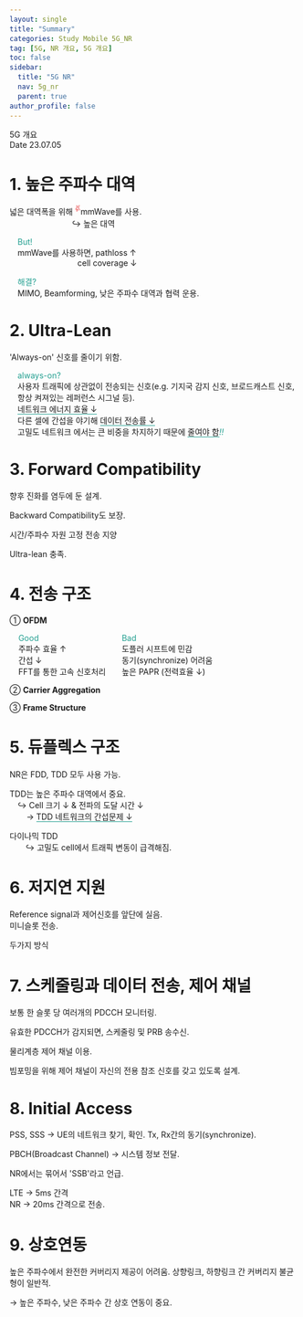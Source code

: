 ```yaml
---
layout: single
title: "Summary"
categories: Study Mobile 5G_NR
tag: [5G, NR 개요, 5G 개요]
toc: false
sidebar:
  title: "5G NR"
  nav: 5g_nr
  parent: true
author_profile: false
---
```

<div class="note">
<div class="note-top">
  <span class="title">5G 개요</span>
  <div class="date">
    <span>Date</span>
    <span id="date">23.07.05</span>
  </div>
</div>

<div markdown="1" class="multistage two first">

# 1. 높은 주파수 대역

<p>
넓은 대역폭을 위해 <sup><img src="/images/note/note-star.png" style="height:1em;"/></sup>mmWave를 사용.<br>
<span style="margin-left:7.8em;">&#8618; 높은 대역</span>
</p>
<p style="margin-left:1em;">
<font color="#24A091">But!</font><br>
mmWave를 사용하면, pathloss &uarr;<br>
<span style="margin-left:7.5em;">cell coverage &darr;</span>
</p>
<p style="margin-left:1em;">
<font color="#24A091">해결?</font><br>
MIMO, Beamforming, 낮은 주파수 대역과 협력 운용.
</p>

# 2. Ultra-Lean

<p>
'Always-on' 신호를 줄이기 위함.
</p>
<p style="margin-left:1em;">
<font color="#24A091">always-on?</font><br>
사용자 트래픽에 상관없이 전송되는 신호(e.g. 기지국 감지 신호, 브로드캐스트 신호, 항상 켜져있는 레퍼런스 시그널 등).<br>
<span style="border-bottom:#24A091 1px solid;">네트워크 에너지 효율 &darr;</span><br>
다른 셀에 간섭을 야기해 <span style="border-bottom:#24A091 1px solid;">데이터 전송률 &darr;</span><br>
고밀도 네트워크 에서는 큰 비중을 차지하기 때문에 <span style="border-bottom:#24A091 1px solid;">줄여야 함</span><font color="#24A091"><i>!!</i></font>
</p>

# 3. Forward Compatibility

<p>향후 진화를 염두에 둔 설계.</p>
<p>Backward Compatibility도 보장.</p>
<p>시간/주파수 자원 고정 전송 지양</p>
<p>Ultra-lean 충족.</p>

# 4. 전송 구조

&#10112; <b>OFDM</b>
<div style="margin-left:1.1em;">
<p>
<div style="float:left;margin-right:2em;">
<font color="#24A091">Good</font><br>
주파수 효율 &uarr;<br>
간섭 &darr;<br>
FFT를 통한 고속 신호처리
</div>
<div style="float:left;"></div>
<font color="#24A091">Bad</font><br>
도플러 시프트에 민감<br>
동기(synchronize) 어려움<br>
높은 PAPR (전력효율 &darr;)
<div class="clearfix"></div>
</p>
</div>

&#10113; <b>Carrier Aggregation</b>
<p>

</p>

&#10114; <b>Frame Structure</b>
<p>

</p>

</div>


<div markdown="1" class="multistage two second">

# 5. 듀플렉스 구조

<p>
NR은 FDD, TDD 모두 사용 가능.
</p>
<p>
TDD는 높은 주파수 대역에서 중요.<br>
<span style="margin-left:1em;">&#8618; Cell 크기 &darr; & 전파의 도달 시간 &darr;</span><br>
<span style="margin-left:2.1em;">&rarr;</span> <span style="border-bottom:#24A091 1px solid;">TDD 네트워크의 간섭문제 &darr;</span>
</p>
<p>
다이나믹 TDD<br>
<span style="margin-left:2em;">&#8618; 고밀도 cell에서 트래픽 변동이 급격해짐.</span>
</p>

# 6. 저지연 지원

<p>
Reference signal과 제어신호를 앞단에 실음.<br>
미니슬롯 전송.
</p>
<p>
두가지 방식
</p>

# 7. 스케줄링과 데이터 전송, 제어 채널

보통 한 슬롯 당 여러개의 PDCCH 모니터링.

유효한 PDCCH가 감지되면, 스케줄링 및 PRB 송수신.

물리계층 제어 채널 이용.

빔포밍을 위해 제어 채널이 자신의 전용 참조 신호를 갖고 있도록 설계.

# 8. Initial Access

PSS, SSS &rarr; UE의 네트워크 찾기, 확인.
Tx, Rx간의 동기(synchronize).

PBCH(Broadcast Channel) &rarr; 시스템 정보 전달.

NR에서는 묶어서 'SSB'라고 언급.

LTE &rarr; 5ms 간격<br>
NR &rarr; 20ms 간격으로 전송.

# 9. 상호연동

높은 주파수에서 완전한 커버리지 제공이 어려움.
상향링크, 하향링크 간 커버리지 불균형이 일반적.

&rarr; 높은 주파수, 낮은 주파수 간 상호 연동이 중요.

</div>
<div class="clearfix"></div>
</div>